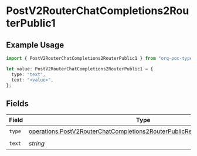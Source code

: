 # PostV2RouterChatCompletions2RouterPublic1

## Example Usage

```typescript
import { PostV2RouterChatCompletions2RouterPublic1 } from "orq-poc-typescript/models/operations";

let value: PostV2RouterChatCompletions2RouterPublic1 = {
  type: "text",
  text: "<value>",
};
```

## Fields

| Field                                                                                                                                                                  | Type                                                                                                                                                                   | Required                                                                                                                                                               | Description                                                                                                                                                            |
| ---------------------------------------------------------------------------------------------------------------------------------------------------------------------- | ---------------------------------------------------------------------------------------------------------------------------------------------------------------------- | ---------------------------------------------------------------------------------------------------------------------------------------------------------------------- | ---------------------------------------------------------------------------------------------------------------------------------------------------------------------- |
| `type`                                                                                                                                                                 | [operations.PostV2RouterChatCompletions2RouterPublicRequestRequestBodyType](../../models/operations/postv2routerchatcompletions2routerpublicrequestrequestbodytype.md) | :heavy_check_mark:                                                                                                                                                     | N/A                                                                                                                                                                    |
| `text`                                                                                                                                                                 | *string*                                                                                                                                                               | :heavy_check_mark:                                                                                                                                                     | N/A                                                                                                                                                                    |